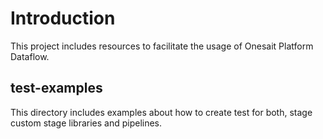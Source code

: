 # Introduction

This project includes resources to facilitate the usage of Onesait Platform Dataflow.

## test-examples

This directory includes examples about how to create test for both, stage custom stage libraries and pipelines.

